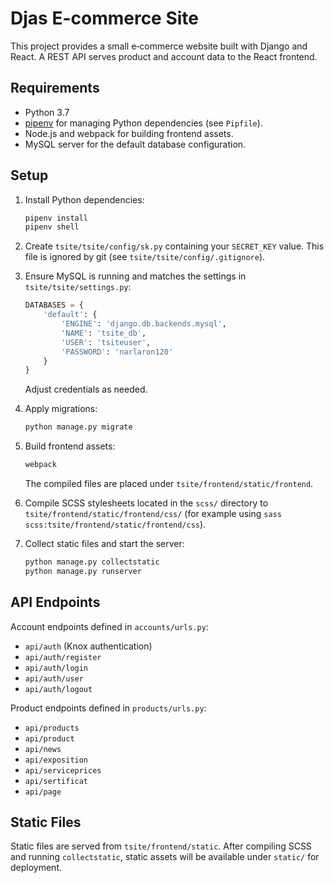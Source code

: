 # Djas E-commerce Site

This project provides a small e‑commerce website built with Django and React.  A REST API serves product and account data to the React frontend.

## Requirements

- Python 3.7
- [pipenv](https://pipenv.pypa.io/) for managing Python dependencies (see `Pipfile`).
- Node.js and webpack for building frontend assets.
- MySQL server for the default database configuration.

## Setup

1. Install Python dependencies:

   ```bash
   pipenv install
   pipenv shell
   ```

2. Create `tsite/tsite/config/sk.py` containing your `SECRET_KEY` value. This file is ignored by git (see `tsite/tsite/config/.gitignore`).
3. Ensure MySQL is running and matches the settings in `tsite/tsite/settings.py`:

   ```python
   DATABASES = {
       'default': {
           'ENGINE': 'django.db.backends.mysql',
           'NAME': 'tsite_db',
           'USER': 'tsiteuser',
           'PASSWORD': 'narlaron120'
       }
   }
   ```

   Adjust credentials as needed.
4. Apply migrations:

   ```bash
   python manage.py migrate
   ```

5. Build frontend assets:

   ```bash
   webpack
   ```

   The compiled files are placed under `tsite/frontend/static/frontend`.
6. Compile SCSS stylesheets located in the `scss/` directory to `tsite/frontend/static/frontend/css/` (for example using `sass scss:tsite/frontend/static/frontend/css`).
7. Collect static files and start the server:

   ```bash
   python manage.py collectstatic
   python manage.py runserver
   ```

## API Endpoints

Account endpoints defined in `accounts/urls.py`:

- `api/auth` (Knox authentication)
- `api/auth/register`
- `api/auth/login`
- `api/auth/user`
- `api/auth/logout`

Product endpoints defined in `products/urls.py`:

- `api/products`
- `api/product`
- `api/news`
- `api/exposition`
- `api/serviceprices`
- `api/sertificat`
- `api/page`

## Static Files

Static files are served from `tsite/frontend/static`. After compiling SCSS and running `collectstatic`, static assets will be available under `static/` for deployment.

